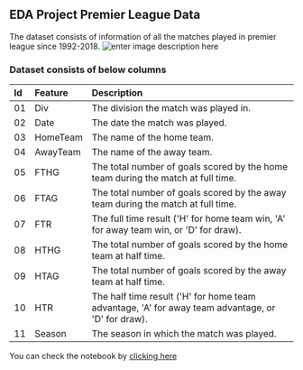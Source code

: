 ## EDA Project Premier League Data
The dataset consists of information of all the matches played in premier league since 1992-2018.
![enter image description here](https://github.com/darsh2303/EDA-Project-Premier-League-Data-Darsh/blob/main/premier-league-website-logo.jpg?raw=true)
### Dataset consists of below columns

|Id|Feature|Description|
|:--|:--|:--|
|01|Div| The division the match was played in.| 
|02|Date| The date the match was played.| 
|03|HomeTeam| The name of the home team.| 
|04|AwayTeam| The name of the away team.|
|05|FTHG| The total number of goals scored by the home team during the match at full time.|
|06| FTAG| The total number of goals scored by the away team during the match at full time.|
|07|FTR| The full time result ('H' for home team win, 'A' for away team win, or 'D' for draw).|
|08|HTHG| The total number of goals scored by the home team at half time.|
|09|HTAG| The total number of goals scored by the away team at half time.|
|10|HTR| The half time result ('H' for home team advantage, 'A' for away team advantage, or 'D' for draw).|
|11|Season| The season in which the match was played.|

You can check the notebook by [clicking here](EDA%20premier%20league%20data.ipynb)
